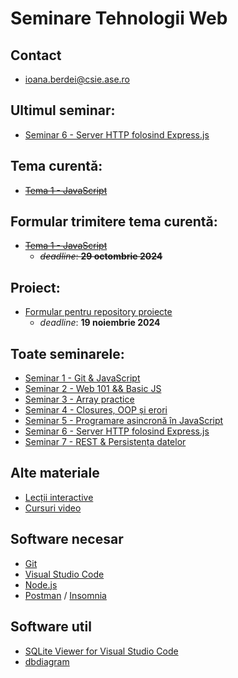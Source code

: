 # Seminare Tehnologii Web

## Contact
- ioana.berdei@csie.ase.ro

## Ultimul seminar:

- [Seminar 6 - Server HTTP folosind Express.js](https://github.com/ioanaandreeab/webtech_labs_2024/tree/main/lab6)

## Tema curentă:
- ~~[Tema 1 - JavaScript](https://github.com/ioanaandreeab/webtech_labs_2024/tree/main/homework1)~~

## Formular trimitere tema curentă:
- ~~[Tema 1 - JavaScript](https://forms.gle/2opGM7L6VcpqukGe8)~~
    - ~~*deadline*: **29 octombrie 2024**~~

## Proiect:
- [Formular pentru repository proiecte](https://forms.gle/Vv4jNed2uZvVpXWz9)
    - *deadline*: **19 noiembrie 2024**

## Toate seminarele:

- [Seminar 1 - Git & JavaScript](https://github.com/ioanaandreeab/webtech_labs_2024/tree/main/lab1)
- [Seminar 2 - Web 101 && Basic JS](https://github.com/ioanaandreeab/webtech_labs_2024/tree/main/lab2)
- [Seminar 3 - Array practice](https://github.com/ioanaandreeab/webtech_labs_2024/tree/main/lab3)
- [Seminar 4 - Closures, OOP și erori](https://github.com/ioanaandreeab/webtech_labs_2024/tree/main/lab4)
- [Seminar 5 - Programare asincronă în JavaScript](https://github.com/ioanaandreeab/webtech_labs_2024/tree/main/lab5)
- [Seminar 6 - Server HTTP folosind Express.js](https://github.com/ioanaandreeab/webtech_labs_2024/tree/main/lab6)
- [Seminar 7 - REST & Persistența datelor](https://github.com/ioanaandreeab/webtech_labs_2024/tree/main/lab7)

## Alte materiale
- [Lecții interactive](https://student.nextlab.tech/)
- [Cursuri video](https://www.youtube.com/watch?v=RLz2q9SKObw&list=PLYdpEVB86eG7P8z3bUn_lC7UZ-Jr4hUIR)

## Software necesar
- [Git](https://git-scm.com/downloads)
- [Visual Studio Code](https://code.visualstudio.com/download)
- [Node.js](https://nodejs.org/en/download)
- [Postman](https://www.postman.com/downloads/) / [Insomnia](https://insomnia.rest/download)

## Software util
- [SQLite Viewer for Visual Studio Code](https://marketplace.visualstudio.com/items?itemName=alexcvzz.vscode-sqlite)
- [dbdiagram](https://dbdiagram.io/home)
